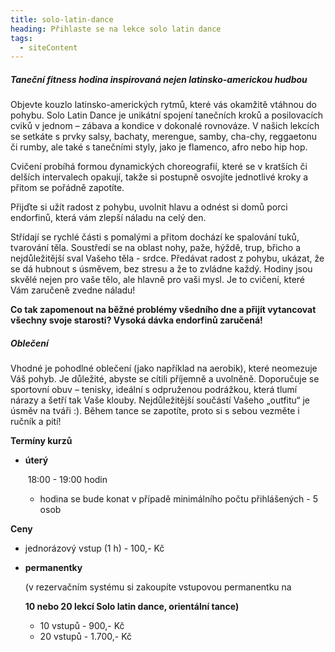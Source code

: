 ```yaml
---
title: solo-latin-dance
heading: Přihlaste se na lekce solo latin dance
tags:
  - siteContent
---
```

##### Taneční fitness hodina inspirovaná nejen latinsko-americkou hudbou

Objevte kouzlo latinsko-amerických rytmů, které vás okamžitě vtáhnou do pohybu. Solo Latin Dance je unikátní spojení tanečních kroků a posilovacích cviků v jednom – zábava a kondice v dokonalé rovnováze. V našich lekcích se setkáte s prvky salsy, bachaty, merengue, samby, cha-chy, reggaetonu či rumby, ale také s tanečními styly, jako je flamenco, afro nebo hip hop.

Cvičení probíhá formou dynamických choreografií, které se v kratších či delších intervalech opakují, takže si postupně osvojíte jednotlivé kroky a přitom se pořádně zapotíte.

Přijďte si užít radost z pohybu, uvolnit hlavu a odnést si domů porci endorfinů, která vám zlepší náladu na celý den.


Střídají se rychlé části s pomalými a přitom dochází ke spalování tuků, tvarování těla. Soustředí se na oblast nohy, paže, hýždě, trup, břicho a nejdůležitější sval Vašeho těla - srdce. Předávat radost z pohybu, ukázat, že se dá hubnout s úsměvem, bez stresu a že to zvládne každý.
Hodiny jsou skvělé nejen pro vaše tělo, ale hlavně pro vaši mysl. Je to cvičení, které Vám zaručeně zvedne náladu!

**Co tak zapomenout na běžné problémy všedního dne a přijít vytancovat všechny svoje starosti?
Vysoká dávka endorfinů zaručená!**

##### Oblečení

Vhodné je pohodlné oblečení (jako například na aerobik), které neomezuje Váš pohyb. Je důležité, abyste se cítili příjemně a uvolněně. Doporučuje se sportovní obuv – tenisky, ideální s odpruženou podrážkou, která tlumí nárazy a šetří tak Vaše klouby. Nejdůležitější součástí Vašeho „outfitu“ je úsměv na tváři :). Během tance se zapotíte, proto si s sebou vezměte i ručník a pití!

**Termíny kurzů**

* **úterý**

   18:00 - 19:00 hodin

  - hodina se bude konat v případě minimálního počtu přihlášených - 5 osob

**Ceny**

* jednorázový vstup (1 h) - 100,- Kč
* **permanentky**

  (v rezervačním systému si zakoupíte vstupovou permanentku na

  **10 nebo 20 lekcí Solo latin dance, orientální tance)**

  * 10 vstupů - 900,- Kč
  * 20 vstupů - 1.700,- Kč
